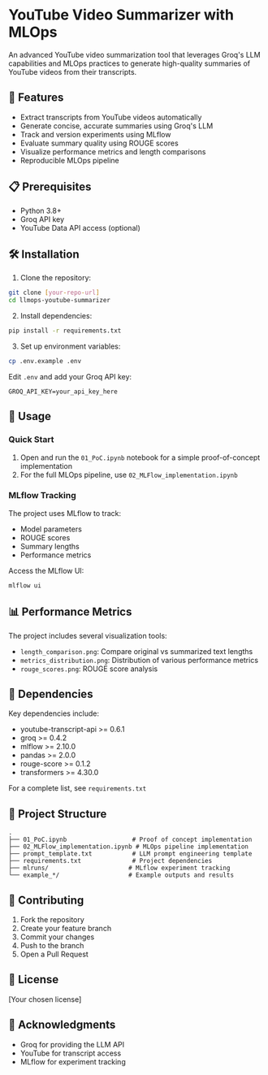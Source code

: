 # YouTube Video Summarizer with MLOps

An advanced YouTube video summarization tool that leverages Groq's LLM capabilities and MLOps practices to generate high-quality summaries of YouTube videos from their transcripts.

## 🌟 Features

- Extract transcripts from YouTube videos automatically
- Generate concise, accurate summaries using Groq's LLM
- Track and version experiments using MLflow
- Evaluate summary quality using ROUGE scores
- Visualize performance metrics and length comparisons
- Reproducible MLOps pipeline

## 📋 Prerequisites

- Python 3.8+
- Groq API key
- YouTube Data API access (optional)

## 🛠️ Installation

1. Clone the repository:
```bash
git clone [your-repo-url]
cd llmops-youtube-summarizer
```

2. Install dependencies:
```bash
pip install -r requirements.txt
```

3. Set up environment variables:
```bash
cp .env.example .env
```
Edit `.env` and add your Groq API key:
```
GROQ_API_KEY=your_api_key_here
```

## 🚀 Usage

### Quick Start
1. Open and run the `01_PoC.ipynb` notebook for a simple proof-of-concept implementation
2. For the full MLOps pipeline, use `02_MLFlow_implementation.ipynb`

### MLflow Tracking
The project uses MLflow to track:
- Model parameters
- ROUGE scores
- Summary lengths
- Performance metrics

Access the MLflow UI:
```bash
mlflow ui
```

## 📊 Performance Metrics

The project includes several visualization tools:
- `length_comparison.png`: Compare original vs summarized text lengths
- `metrics_distribution.png`: Distribution of various performance metrics
- `rouge_scores.png`: ROUGE score analysis

## 🔧 Dependencies

Key dependencies include:
- youtube-transcript-api >= 0.6.1
- groq >= 0.4.2
- mlflow >= 2.10.0
- pandas >= 2.0.0
- rouge-score >= 0.1.2
- transformers >= 4.30.0

For a complete list, see `requirements.txt`

## 📁 Project Structure

```
.
├── 01_PoC.ipynb                  # Proof of concept implementation
├── 02_MLFlow_implementation.ipynb # MLOps pipeline implementation
├── prompt_template.txt           # LLM prompt engineering template
├── requirements.txt              # Project dependencies
├── mlruns/                      # MLflow experiment tracking
└── example_*/                   # Example outputs and results
```

## 🤝 Contributing

1. Fork the repository
2. Create your feature branch
3. Commit your changes
4. Push to the branch
5. Open a Pull Request

## 📝 License

[Your chosen license]

## 🙏 Acknowledgments

- Groq for providing the LLM API
- YouTube for transcript access
- MLflow for experiment tracking